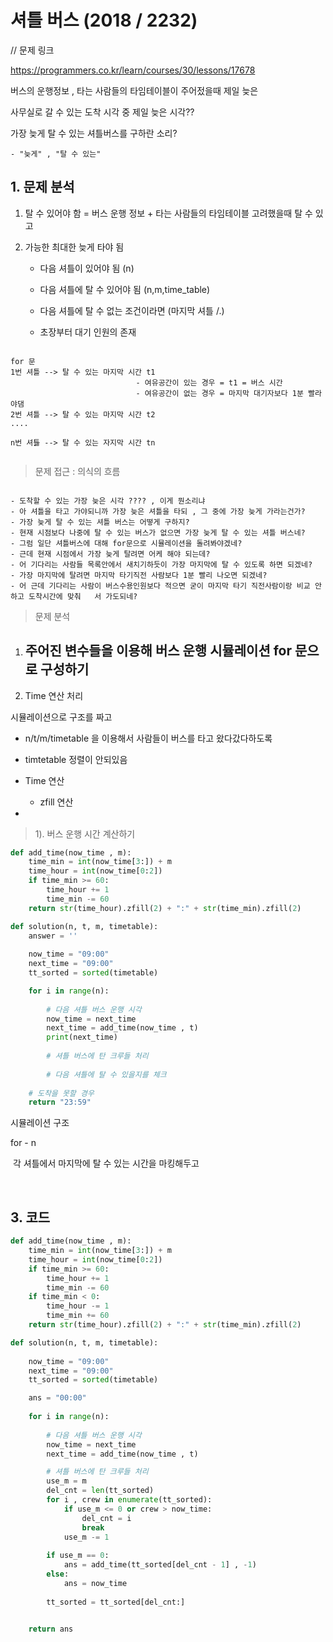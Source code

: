 # 셔틀 버스 (2018 / 2232)



// 문제 링크

https://programmers.co.kr/learn/courses/30/lessons/17678

 

버스의 운행정보 , 타는 사람들의 타임테이블이 주어젔을때 제일 늦은 

사무실로 갈 수 있는 도착 시각 중 제일 늦은 시각??

가장 늦게 탈 수 있는 셔틀버스를 구하란 소리?

	- "늦게" , "탈 수 있는"





## 1. 문제 분석

1. 탈 수 있어야 함  =  버스 운행 정보 + 타는 사람들의 타임테이블 고려했을때 탈 수 있고 

2. 가능한 최대한 늦게 타야 됨

   - 다음 셔틀이 있어야 됨 (n)
   - 다음 셔틀에 탈 수 있어야 됨 (n,m,time_table)
   - 다음 셔틀에 탈 수 없는 조건이라면 (마지막 셔틀 /.)

   - 초장부터 대기 인원의 존재



```

for 문
1번 셔틀 --> 탈 수 있는 마지막 시간 t1
							- 여유공간이 있는 경우 = t1 = 버스 시간
							- 여유공간이 없는 경우 = 마지막 대기자보다 1분 빨라야댐
2번 셔틀 --> 탈 수 있는 마지막 시간 t2
....

n번 셔틇 --> 탈 수 있는 자지막 시간 tn


```



> 문제 접근 : 의식의 흐름 

```

- 도착할 수 있는 가장 늦은 시각 ???? , 이게 뭔소리냐
- 아 셔틀을 타고 가야되니까 가장 늦은 셔틀을 타되 , 그 중에 가장 늦게 가라는건가?
- 가장 늦게 탈 수 있는 셔틀 버스는 어떻게 구하지?
- 현재 시점보다 나중에 탈 수 있는 버스가 없으면 가장 늦게 탈 수 있는 셔틀 버스네?
- 그럼 일단 셔틀버스에 대해 for문으로 시뮬레이션을 돌려봐야겠네?
- 근데 현재 시점에서 가장 늦게 탈려면 어케 해야 되는데?
- 어 기다리는 사람들 목록안에서 새치기하듯이 가장 마지막에 탈 수 있도록 하면 되겠네?
- 가장 마지막에 탈려면 마지막 타기직전 사람보다 1분 빨리 나오면 되겠네?
- 어 근데 기다리는 사람이 버스수용인원보다 적으면 굳이 마지막 타기 직전사람이랑 비교 안하고 도착시간에 맞춰	서 가도되네?

```



>  문제 분석 



1. 주어진 변수들을 이용해 버스 운행 시뮬레이션 for 문으로 구성하기
   - 
2. Time 연산 처리 



시뮬레이션으로 구조를 짜고 

 - n/t/m/timetable 을 이용해서 사람들이 버스를 타고 왔다갔다하도록
 - timtetable 정렬이 안되있음
 - Time 연산
    - zfill 연산

- 

> 1). 버스 운행 시간 계산하기

```python
def add_time(now_time , m):
    time_min = int(now_time[3:]) + m 
    time_hour = int(now_time[0:2])
    if time_min >= 60:
        time_hour += 1
        time_min -= 60
    return str(time_hour).zfill(2) + ":" + str(time_min).zfill(2)

def solution(n, t, m, timetable):
    answer = ''
    
    now_time = "09:00"
    next_time = "09:00"
    tt_sorted = sorted(timetable)

    for i in range(n):
        
        # 다음 셔틀 버스 운행 시각
        now_time = next_time
        next_time = add_time(now_time , t)
        print(next_time)
        
        # 셔틀 버스에 탄 크루들 처리
    
        # 다음 셔틀에 탈 수 있을지를 체크
    
    # 도착을 못할 경우
    return "23:59"
```



시뮬레이션 구조



for - n

​	각 셔틀에서 마지막에 탈 수 있는 시간을 마킹해두고

​	







## 3. 코드

```python
def add_time(now_time , m):
    time_min = int(now_time[3:]) + m 
    time_hour = int(now_time[0:2])
    if time_min >= 60:
        time_hour += 1
        time_min -= 60
    if time_min < 0:
        time_hour -= 1
        time_min += 60
    return str(time_hour).zfill(2) + ":" + str(time_min).zfill(2)

def solution(n, t, m, timetable):
 
    now_time = "09:00"
    next_time = "09:00"
    tt_sorted = sorted(timetable)

    ans = "00:00"
    
    for i in range(n):
        
        # 다음 셔틀 버스 운행 시각
        now_time = next_time
        next_time = add_time(now_time , t)

        # 셔틀 버스에 탄 크루들 처리
        use_m = m
        del_cnt = len(tt_sorted)
        for i , crew in enumerate(tt_sorted):
            if use_m <= 0 or crew > now_time:
                del_cnt = i 
                break
            use_m -= 1
            
        if use_m == 0:
            ans = add_time(tt_sorted[del_cnt - 1] , -1)
        else:
            ans = now_time
            
        tt_sorted = tt_sorted[del_cnt:]


    return ans
```

